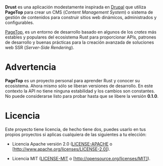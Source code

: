 **Drust** es una aplicación modestamente inspirada en [Drupal](https://www.drupal.org) que utiliza
**PageTop** para crear un CMS (*Content Management System*) o sistema de gestión de contenidos para
construir sitios web dinámicos, administrados y configurables.

[PageTop](https://github.com/manuelcillero/pagetop/tree/main/pagetop), es un entorno de desarrollo
basado en algunos de los *crates* más estables y populares del ecosistema Rust para proporcionar
APIs, patrones de desarrollo y buenas prácticas para la creación avanzada de soluciones web SSR
(*Server-Side Rendering*).


# Advertencia

**PageTop** es un proyecto personal para aprender Rust y conocer su ecosistema. Ahora mismo sólo se
liberan versiones de desarrollo. En este contexto la API no tiene ninguna estabilidad y los cambios
son constantes. No puede considerarse listo para probar hasta que se libere la versión **0.1.0**.


# Licencia

Este proyecto tiene licencia, de hecho tiene dos, puedes usarlo en tus propios proyectos si aplicas
cualquiera de las siguientes a tu elección:

* Licencia Apache versión 2.0
  ([LICENSE-APACHE](https://github.com/manuelcillero/pagetop/blob/main/LICENSE-APACHE) o
  [http://www.apache.org/licenses/LICENSE-2.0]).

* Licencia MIT
  ([LICENSE-MIT](https://github.com/manuelcillero/pagetop/blob/main/LICENSE-MIT) o
  [http://opensource.org/licenses/MIT]).

